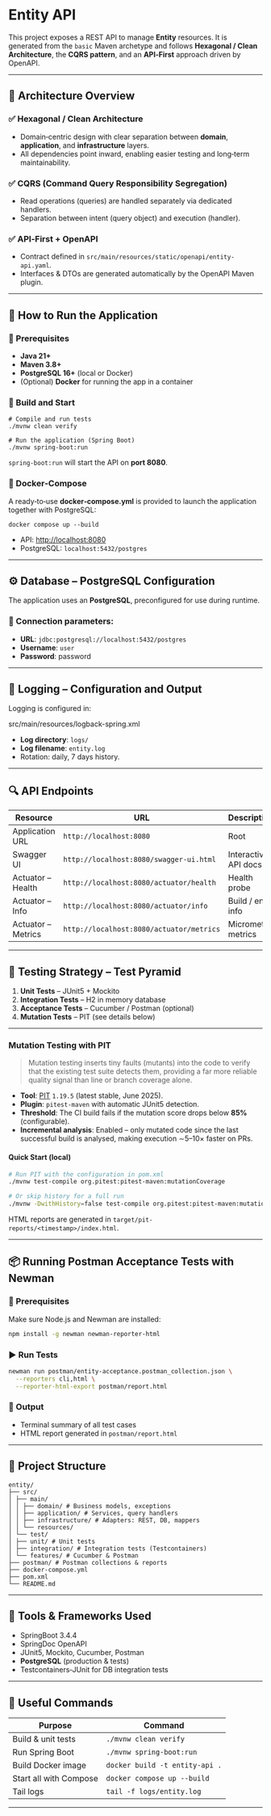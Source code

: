 # Entity API

This project exposes a REST API to manage **Entity** resources. It is generated from the `basic` Maven archetype and follows **Hexagonal / Clean Architecture**, the **CQRS pattern**, and an **API‑First** approach driven by OpenAPI.

---

## 🧱 Architecture Overview

### ✅ Hexagonal / Clean Architecture

- Domain‑centric design with clear separation between **domain**, **application**, and **infrastructure** layers.
- All dependencies point inward, enabling easier testing and long‑term maintainability.

### ✅ CQRS (Command Query Responsibility Segregation)

- Read operations (queries) are handled separately via dedicated handlers.
- Separation between intent (query object) and execution (handler).

### ✅ API‑First + OpenAPI

- Contract defined in `src/main/resources/static/openapi/entity-api.yaml`.
- Interfaces & DTOs are generated automatically by the OpenAPI Maven plugin.

---

## 🚀 How to Run the Application

### 🧪 Prerequisites

- **Java 21+**
- **Maven 3.8+**
- **PostgreSQL 16+** (local or Docker)
- (Optional) **Docker** for running the app in a container

### 🔧 Build and Start

    # Compile and run tests
    ./mvnw clean verify

    # Run the application (Spring Boot)
    ./mvnw spring-boot:run

`spring-boot:run` will start the API on **port 8080**.

### 🐳 Docker‑Compose

A ready‑to‑use **docker‑compose.yml** is provided to launch the application together with PostgreSQL:

    docker compose up --build

- API: <http://localhost:8080>
- PostgreSQL: `localhost:5432/postgres`

---

## ⚙️ Database – PostgreSQL Configuration

The application uses an **PostgreSQL**, preconfigured for use during runtime.

### 🔐 Connection parameters:

- **URL**: `jdbc:postgresql://localhost:5432/postgres`
- **Username**: `user`
- **Password**: password

---

## 📑 Logging – Configuration and Output

Logging is configured in:

src/main/resources/logback-spring.xml


- **Log directory**: `logs/`
- **Log filename**: `entity.log`
- Rotation: daily, 7 days history.

---

## 🔍 API Endpoints

| Resource           | URL                                               | Description          |
| ------------------ |---------------------------------------------------| -------------------- |
| Application URL    | `http://localhost:8080`                  | Root                 |
| Swagger UI         | `http://localhost:8080/swagger-ui.html`  | Interactive API docs |
| Actuator – Health  | `http://localhost:8080/actuator/health`  | Health probe         |
| Actuator – Info    | `http://localhost:8080/actuator/info`    | Build / env info     |
| Actuator – Metrics | `http://localhost:8080/actuator/metrics` | Micrometer metrics   |

---

## 🧪 Testing Strategy – Test Pyramid

1. **Unit Tests** – JUnit5 + Mockito
2. **Integration Tests** – H2 in memory database
3. **Acceptance Tests** – Cucumber / Postman (optional)
4. **Mutation Tests** – PIT (see details below)

---

### Mutation Testing with PIT

> Mutation testing inserts tiny faults (mutants) into the code to verify that the existing test suite detects them, providing a far more reliable quality signal than line or branch coverage alone.

- **Tool**: [PIT](https://pitest.org/) `1.19.5` (latest stable, June 2025).
- **Plugin**: `pitest-maven` with automatic JUnit5 detection.
- **Threshold**: The CI build fails if the mutation score drops below **85%** (configurable).
- **Incremental analysis**: Enabled – only mutated code since the last successful build is analysed, making execution ∼5–10× faster on PRs.

#### Quick Start (local)

```bash
# Run PIT with the configuration in pom.xml
./mvnw test-compile org.pitest:pitest-maven:mutationCoverage

# Or skip history for a full run
./mvnw -DwithHistory=false test-compile org.pitest:pitest-maven:mutationCoverage
```

HTML reports are generated in `target/pit-reports/<timestamp>/index.html`.

---

## 📦 Running Postman Acceptance Tests with Newman

### 🧰 Prerequisites
Make sure Node.js and Newman are installed:

```bash
npm install -g newman newman-reporter-html
```

### ▶️ Run Tests

```bash
newman run postman/entity-acceptance.postman_collection.json \
  --reporters cli,html \
  --reporter-html-export postman/report.html
```

### 📄 Output

- Terminal summary of all test cases
- HTML report generated in `postman/report.html`

---

## 📁 Project Structure

```
entity/
├── src/
│ ├── main/
│ │ ├── domain/ # Business models, exceptions
│ │ ├── application/ # Services, query handlers
│ │ ├── infrastructure/ # Adapters: REST, DB, mappers
│ │ └── resources/
│ └── test/
│ ├── unit/ # Unit tests
│ ├── integration/ # Integration tests (Testcontainers)
│ └── features/ # Cucumber & Postman
├── postman/ # Postman collections & reports
├── docker-compose.yml
├── pom.xml
└── README.md
```

---

## 🧩 Tools & Frameworks Used

- SpringBoot 3.4.4
- SpringDoc OpenAPI
- JUnit5, Mockito, Cucumber, Postman
- **PostgreSQL** (production & tests)
- Testcontainers‑JUnit for DB integration tests

---

## 🔗 Useful Commands

| Purpose                | Command                               |
| ---------------------- | ------------------------------------- |
| Build & unit tests     | `./mvnw clean verify`                 |
| Run Spring Boot        | `./mvnw spring-boot:run`              |
| Build Docker image     | `docker build -t entity-api .` |
| Start all with Compose | `docker compose up --build`           |
| Tail logs              | `tail -f logs/entity.log`      |

---